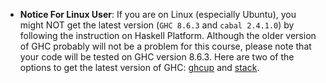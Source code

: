   - **Notice For Linux User**: 
    If you are on Linux (especially Ubuntu), you might NOT get the latest version (`GHC 8.6.3` and `cabal 2.4.1.0`) by following the instruction on Haskell Platform.
    Although the older version of GHC probably will not be a problem for this course, 
    please note that your code will be tested on GHC version 8.6.3.
    Here are two of the options to get the latest version of GHC: [ghcup](https://github.com/haskell/ghcup) and [stack](https://docs.haskellstack.org/en/stable/README/).